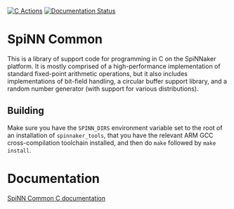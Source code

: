 [![C Actions](https://github.com/SpiNNakerManchester/spinn_common/workflows/C%20Actions/badge.svg?branch=master)](https://github.com/SpiNNakerManchester/spinn_common/actions?query=workflow%3A%22C+Actions%22+branch%3Amaster)
[![Documentation Status](https://readthedocs.org/projects/spinn-common/badge/?version=latest)](https://spinn-common.readthedocs.io/en/latest/?badge=latest)

SpiNN Common
============

This is a library of support code for programming in C on the SpiNNaker platform. It is mostly comprised of a high-performance implementation of standard fixed-point arithmetic operations, but it also includes implementations of bit-field handling, a circular buffer support library, and a random number generator (with support for various distributions).

Building
--------

Make sure you have the `SPINN_DIRS` environment variable set to the root of an installation of `spinnaker_tools`, that you have the relevant ARM GCC cross-compilation toolchain installed, and then do `make` followed by `make install`.

Documentation
=============
[SpiNN Common C documentation](http://spinn-common.readthedocs.io)
